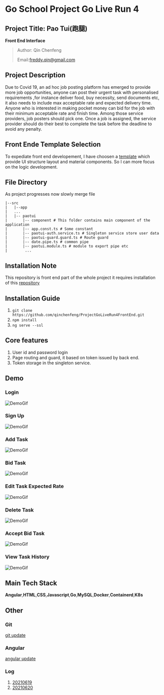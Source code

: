 # Go School Project Go Live Run 4
## Project Title: Pao Tui(跑腿)
**Front End Interface**
>Author: Qin Chenfeng
>
> Email:freddy.qin@gmail.com

## Project Description
Due to Covid 19, an ad hoc job posting platform has emerged to provide more job opportunities, anyone can post their urgent task with personalised requirements ,for instance deliver food, buy necessity, send documents etc, it also needs to include max acceptable rate and expected delivery time. Anyone who is interested in making pocket money can bid for the job with their minimum acceptable rate and finish time. Among those service providers, job posters should pick one. Once a job is assigned, the service provider should do their best to complete the task before the deadline to avoid any penalty.

## Front Ende Template Selection
To expediate front end developement, I have choosen a [template](https://themeforest.net/item/fuse-angularjs-material-design-admin-template/12931855?gclid=CjwKCAjwq7aGBhADEiwA6uGZpx14Dv86Apxo_47dPNLqdKC3U5N7gDGr9eBmZ-sn1-lpdgRpDAkTvhoCTmUQAvD_BwE) which provide UI structure layout and material components. So I can more focus on the logic development.

## File Directory
As project progresses now slowly merge file
```
|--src
|   |--app
|   ...
|   |-- paotui
|       |-- component # This folder contains main component of the application
|       |-- app.const.ts # Some constant
|       |-- paotui-auth.service.ts # Singleton service store user data
|       |-- paotui-guard.guard.ts # Route guard
|       |-- date.pipe.ts # common pipe
|       |-- paotui.module.ts # module to export pipe etc
|        ...
```

## Installation Note
This repository is front end part of the whole project it requires installation of this [repository](https://github.com/qinchenfeng/ProjectGoLiveRun4BackEnd)
## Installation Guide
1. `git clone https://github.com/qinchenfeng/ProjectGoLiveRun4FrontEnd.git`
2. `npm install`
3. `ng serve --ssl`
## Core features
1. User id and password login
2. Page routing and guard, it based on token issued by back end.
3. Token storage in the singleton service.
## Demo
### Login
![DemoGif](https://github.com/qinchenfeng/ProjectGoLiveRun4FrontEnd/blob/dev/src/doc/gif/log_in.gif)
### Sign Up
![DemoGif](https://github.com/qinchenfeng/ProjectGoLiveRun4FrontEnd/blob/dev/src/doc/gif/sign_up.gif)
### Add Task
![DemoGif](https://github.com/qinchenfeng/ProjectGoLiveRun4FrontEnd/blob/dev/src/doc/gif/add_task.gif)
### Bid Task
![DemoGif](https://github.com/qinchenfeng/ProjectGoLiveRun4FrontEnd/blob/dev/src/doc/gif/bid_task.gif)
### Edit Task Expected Rate
![DemoGif](https://github.com/qinchenfeng/ProjectGoLiveRun4FrontEnd/blob/dev/src/doc/gif/edit_task_expected_rate.gif)
### Delete Task
![DemoGif](https://github.com/qinchenfeng/ProjectGoLiveRun4FrontEnd/blob/dev/src/doc/gif/delete_task.gif)
### Accept Bid Task
![DemoGif](https://github.com/qinchenfeng/ProjectGoLiveRun4FrontEnd/blob/dev/src/doc/gif/accept_bid_task.gif)
### View Task History
![DemoGif](https://github.com/qinchenfeng/ProjectGoLiveRun4FrontEnd/blob/dev/src/doc/gif/view_task_history.gif)
## Main Tech Stack
**Angular**,**HTML**,**CSS**,**Javascript**,**Go**,**MySQL**,**Docker**,**Containerd**,**K8s**

## Other
### Git
[git update](https://github.com/qinchenfeng/ProjectGoLiveRun4FrontEnd/blob/dev/src/doc/git/git.md)
### Angular
[angular update](https://github.com/qinchenfeng/ProjectGoLiveRun4FrontEnd/blob/dev/src/doc/angular/angular.md)
### Log
1. [20210619](https://github.com/qinchenfeng/ProjectGoLiveRun4FrontEnd/blob/dev/src/doc/log/log_20210619.md)
2. [20210620](https://github.com/qinchenfeng/ProjectGoLiveRun4FrontEnd/blob/dev/src/doc/log/log_20210620.md)



